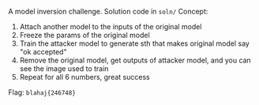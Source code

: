 A model inversion challenge.
Solution code in `soln/`
Concept:
1. Attach another model to the inputs of the original model
2. Freeze the params of the original model
3. Train the attacker model to generate sth that makes original model say "ok accepted"
4. Remove the original model, get outputs of attacker model, and you can see the image used to train
5. Repeat for all 6 numbers, great success

Flag: `blahaj{246748}`